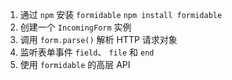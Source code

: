 
1. 通过 `npm` 安装 `formidable`   `npm install formidable`
2. 创建一个 `IncomingForm` 实例
3. 调用 `form.parse()` 解析 HTTP 请求对象
4. 监听表单事件 `field`、 `file` 和 `end`
5. 使用 `formidable` 的高层 API
